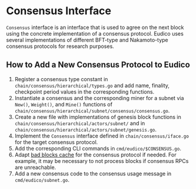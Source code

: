 # Consensus Interface

`Consensus` interface is an interface that is used to agree on the next block using the concrete implementation of a consensus protocol.
Eudico uses several implementations of different BFT-type and Nakamoto-type consensus protocols for research purposes. 

## How to Add a New Consensus Protocol to Eudico
1. Register a consensus type constant in `chain/consensus/hierarchical/types.go` and add name, finality, checkpoint period values in the corresponding functions.
2. Instantiate a consensus and the corresponding miner for a subnet via `New()`, `Weight()`, and `Mine()` functions of `chain/consensus/hierarchical/subnet/consensus/consensus.go`.
3. Create a new file with implementations of genesis block functions in `chain/consensus/hierarchical/actors/subnet/` and in `chain/consensus/hierarchical/actors/subnet/genesis.go`.
4. Implement the `Consensus` interface defined in `chain/consensus/iface.go` for the target consensus protocol.
5. Add the corresponding CLI commands in `cmd/eudico/$CONSENSUS.go`.
6. Adapt [bad blocks cache](https://github.com/filecoin-project/eudico/blob/0306742e553f6bd6260332b501bb65a5bfc16a76/chain/sync.go#L725) for the consensus protocol if needed.
   For example, it may be necessary to not process blocks if consensus RPCs are unreachable.
7. Add a new consensus code to the consensus usage message in `cmd/eudico/subnet.go`.

